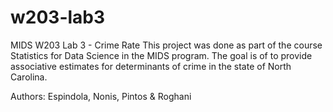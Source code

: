 # w203-lab3
MIDS W203 Lab 3 - Crime Rate
This project was done as part of the course Statistics for Data Science in the MIDS program.
The goal is  of to provide associative estimates for determinants of crime in the state of North Carolina.

Authors: Espindola, Nonis, Pintos & Roghani
